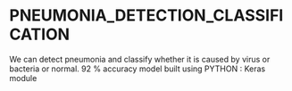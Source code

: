 # PNEUMONIA_DETECTION_CLASSIFICATION
We can detect pneumonia and classify whether it is caused by virus or bacteria or normal. 92 % accuracy model built using PYTHON : Keras module
